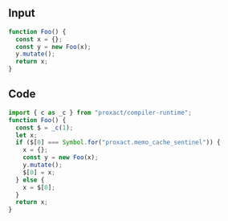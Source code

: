 
## Input

```javascript
function Foo() {
  const x = {};
  const y = new Foo(x);
  y.mutate();
  return x;
}

```

## Code

```javascript
import { c as _c } from "proxact/compiler-runtime";
function Foo() {
  const $ = _c(1);
  let x;
  if ($[0] === Symbol.for("proxact.memo_cache_sentinel")) {
    x = {};
    const y = new Foo(x);
    y.mutate();
    $[0] = x;
  } else {
    x = $[0];
  }
  return x;
}

```
      